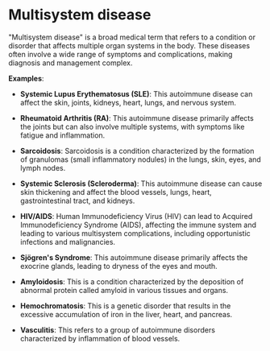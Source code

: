# Multisystem disease

"Multisystem disease" is a broad medical term that refers to a condition or disorder that affects multiple organ systems in the body. These diseases often involve a wide range of symptoms and complications, making diagnosis and management complex.

**Examples**:

* **Systemic Lupus Erythematosus (SLE)**: This autoimmune disease can affect the skin, joints, kidneys, heart, lungs, and nervous system.

* **Rheumatoid Arthritis (RA)**: This autoimmune disease primarily affects the joints but can also involve multiple systems, with symptoms like fatigue and inflammation.

* **Sarcoidosis**: Sarcoidosis is a condition characterized by the formation of granulomas (small inflammatory nodules) in the lungs, skin, eyes, and lymph nodes.

* **Systemic Sclerosis (Scleroderma)**: This autoimmune disease can cause skin thickening and affect the blood vessels, lungs, heart, gastrointestinal tract, and kidneys.

* **HIV/AIDS**: Human Immunodeficiency Virus (HIV) can lead to Acquired Immunodeficiency Syndrome (AIDS), affecting the immune system and leading to various multisystem complications, including opportunistic infections and malignancies.

* **Sjögren's Syndrome**: This autoimmune disease primarily affects the exocrine glands, leading to dryness of the eyes and mouth.

* **Amyloidosis**: This is a condition characterized by the deposition of abnormal protein called amyloid in various tissues and organs.

* **Hemochromatosis**: This is a genetic disorder that results in the excessive accumulation of iron in the liver, heart, and pancreas.

* **Vasculitis**: This refers to a group of autoimmune disorders characterized by inflammation of blood vessels.